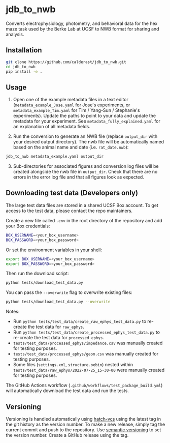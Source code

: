 # jdb_to_nwb
Converts electrophysiology, photometry, and behavioral data for the hex maze task used by the Berke Lab at UCSF to NWB format for sharing and analysis.

## Installation

```bash
git clone https://github.com/calderast/jdb_to_nwb.git
cd jdb_to_nwb
pip install -e .
```

## Usage

1. Open one of the example metadata files in a text editor (`metadata_example_Jose.yaml` for Jose's experiments, or `metadata_example_Tim.yaml` for Tim / Yang-Sun / Stephanie's experiments). Update the paths to point to your data and update the metadata for your experiment. See `metadata_fully_explained.yaml` for an explanation of all metadata fields. 

2. Run the conversion to generate an NWB file (replace `output_dir` with your desired output directory).
The nwb file will be automatically named based on the animal name and date (i.e. `rat_date.nwb`):
```bash
jdb_to_nwb metadata_example.yaml output_dir
```

3. Sub-directories for associated figures and conversion log files will be created alongside the nwb file in `output_dir`. Check that there are no errors in the error log file and that all figures look as expected.

## Downloading test data (Developers only)

The large test data files are stored in a shared UCSF Box account. To get access to the test data,
please contact the repo maintainers.

Create a new file called `.env` in the root directory of the repository and add your Box credentials:
```bash
BOX_USERNAME=<your_box_username>
BOX_PASSWORD=<your_box_password>
```
Or set the environment variables in your shell:
```bash
export BOX_USERNAME=<your_box_username>
export BOX_PASSWORD=<your_box_password>
```

Then run the download script:
```bash
python tests/download_test_data.py
```

You can pass the `--overwrite` flag to overwrite existing files:
```bash
python tests/download_test_data.py --overwrite
```

Notes:
- Run `python tests/test_data/create_raw_ephys_test_data.py` to re-create the test data for `raw_ephys`.
- Run `python tests/test_data/create_processed_ephys_test_data.py` to re-create the test data for `processed_ephys`.
- `tests/test_data/processed_ephys/impedance.csv` was manually created for testing purposes.
- `tests/test_data/processed_ephys/geom.csv` was manually created for testing purposes.
- Some files (`settings.xml`, `structure.oebin`) nested within `tests/test_data/raw_ephys/2022-07-25_15-30-00` 
  were manually created for testing purposes.

The GitHub Actions workflow (`.github/workflows/test_package_build.yml`) will automatically download the test data and run the tests.


## Versioning

Versioning is handled automatically using [hatch-vcs](https://github.com/ofek/hatch-vcs) using the latest
tag in the git history as the version number. To make a new release, simply tag the current commit and 
push to the repository. Use [semantic versioning](https://semver.org/) to set the version number.
Create a GitHub release using the tag.
